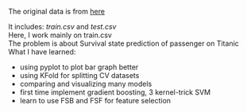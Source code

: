 The original data is from <a href="https://www.kaggle.com/competitions/titanic/overview">here</a>  

It includes: *train.csv* and *test.csv*  
Here, I work mainly on train.csv  
The problem is about Survival state prediction of passenger on Titanic  
What I have learned: 
+ using pyplot to plot bar graph better
+ using KFold for splitting CV datasets
+ comparing and visualizing many models 
+ first time implement gradient boosting, 3 kernel-trick SVM
+ learn to use FSB and FSF for feature selection 


